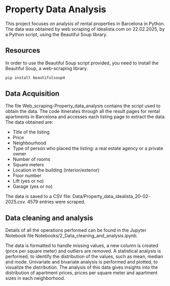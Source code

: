 # Property Data Analysis

This project focuses on analysis of rental properties in Barcelona in Python. The data was obtained by web scraping of idealista.com on 22.02.2025, by a Python script, using the Beautiful Soup library.

## Resources

In order to use the Beautiful Soup script provided, you need to install the Beautiful Soup, a web-scraping library.

```bash
pip install beautifulsoup4
```

## Data Acquisition

The file Web_scraping-Property_data_analysis contains the script used to obtain the data. The code itinerates through all the result pages for rental apartments in Barcelona and accesses each listing page to extract the data. The data obtained are:
- Title of the listing
- Price
- Neighbourhood
- Type of person who placed the listing: a real estate agency or a private owner
- Number of rooms
- Square meters
- Location in the building (interior/exterior)
- Floor number
- Lift (yes or no)
- Garage (yes or no)

The data is saved to a CSV file: Data/Property_data_idealista_20-02-2025.csv. 4579 entries were scraped.

## Data cleaning and analysis

Details of all the operations performed can be found in the Jupyter Notebook file Notebooks/2_Data_cleaning_and_analysis.ipynb.

The data is formatted to handle missing values, a new column is created (price per square meter) and outliers are removed. A statistical analysis is performed, to identify the distribution of the values, such as mean, median and mode. Univariate and bivariate analysis is performed and plotted, to visualize the distribution. The analysis of this data gives insights into the distribution of apartment prices, prices per square meter and apartment sizes in each neighborhood.
